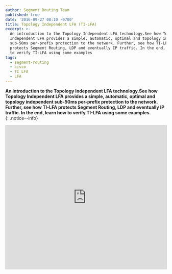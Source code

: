 ```yaml
---
author: Segment Routing Team
published: true
date: '2016-09-27 08:10 -0700'
title: Topology Independent LFA (TI-LFA)
excerpt: >-
  An introduction to the Topology Independent LFA technology.See how Topology
  Independent LFA provides a simple, automatic, optimal and topology independent
  sub-50ms per-prefix protection to the network. Further, see how TI-LFA
  protects Segment Routing, LDP and eventually IP traffic. In the end, learn how
  to verify TI-LFA using some examples
tags:
  - segment-routing
  - cisco
  - TI LFA
  - LFA
---
```


**An introduction to the Topology Independent LFA technology.See how Topology Independent LFA provides a simple, automatic, optimal and topology independent sub-50ms per-prefix protection to the network. Further, see how TI-LFA protects Segment Routing, LDP and eventually IP traffic.
In the end, learn how to verify TI-LFA using some examples.**  
{: .notice--info}  

<iframe src="https://app.box.com/embed/preview/t0xtf3xu8yaxbvnm3x1ohksjssx8t9qh?theme=dark" width="800" height="450" frameborder="0" marginwidth="0" marginheight="0" scrolling="no" style="border:1px solid #CCC; border-width:1px; margin-bottom:5px; max-width: 100%;" allowfullscreen webkitallowfullscreen msallowfullscreen></iframe> 